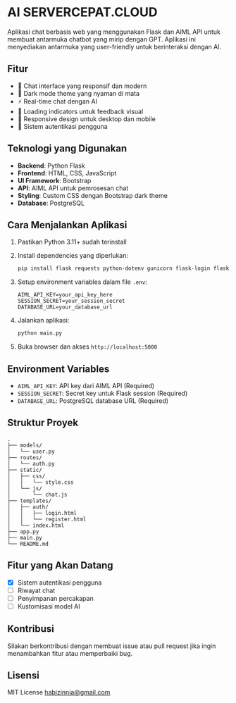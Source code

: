 # AI SERVERCEPAT.CLOUD

Aplikasi chat berbasis web yang menggunakan Flask dan AIML API untuk membuat antarmuka chatbot yang mirip dengan GPT. Aplikasi ini menyediakan antarmuka yang user-friendly untuk berinteraksi dengan AI.

## Fitur

- 💬 Chat interface yang responsif dan modern
- 🌙 Dark mode theme yang nyaman di mata
- ⚡ Real-time chat dengan AI
- 🔄 Loading indicators untuk feedback visual
- 📱 Responsive design untuk desktop dan mobile
- 🔐 Sistem autentikasi pengguna

## Teknologi yang Digunakan

- **Backend**: Python Flask
- **Frontend**: HTML, CSS, JavaScript
- **UI Framework**: Bootstrap
- **API**: AIML API untuk pemrosesan chat
- **Styling**: Custom CSS dengan Bootstrap dark theme
- **Database**: PostgreSQL

## Cara Menjalankan Aplikasi

1. Pastikan Python 3.11+ sudah terinstall
2. Install dependencies yang diperlukan:
   ```bash
   pip install flask requests python-dotenv gunicorn flask-login flask-sqlalchemy psycopg2-binary
   ```

3. Setup environment variables dalam file `.env`:
   ```
   AIML_API_KEY=your_api_key_here
   SESSION_SECRET=your_session_secret
   DATABASE_URL=your_database_url
   ```

4. Jalankan aplikasi:
   ```bash
   python main.py
   ```

5. Buka browser dan akses `http://localhost:5000`

## Environment Variables

- `AIML_API_KEY`: API key dari AIML API (Required)
- `SESSION_SECRET`: Secret key untuk Flask session (Required)
- `DATABASE_URL`: PostgreSQL database URL (Required)

## Struktur Proyek

```
.
├── models/
│   └── user.py
├── routes/
│   └── auth.py
├── static/
│   ├── css/
│   │   └── style.css
│   └── js/
│       └── chat.js
├── templates/
│   ├── auth/
│   │   ├── login.html
│   │   └── register.html
│   └── index.html
├── app.py
├── main.py
└── README.md
```

## Fitur yang Akan Datang

- [x] Sistem autentikasi pengguna
- [ ] Riwayat chat
- [ ] Penyimpanan percakapan
- [ ] Kustomisasi model AI

## Kontribusi

Silakan berkontribusi dengan membuat issue atau pull request jika ingin menambahkan fitur atau memperbaiki bug.

## Lisensi

MIT License habizinnia@gmail.com